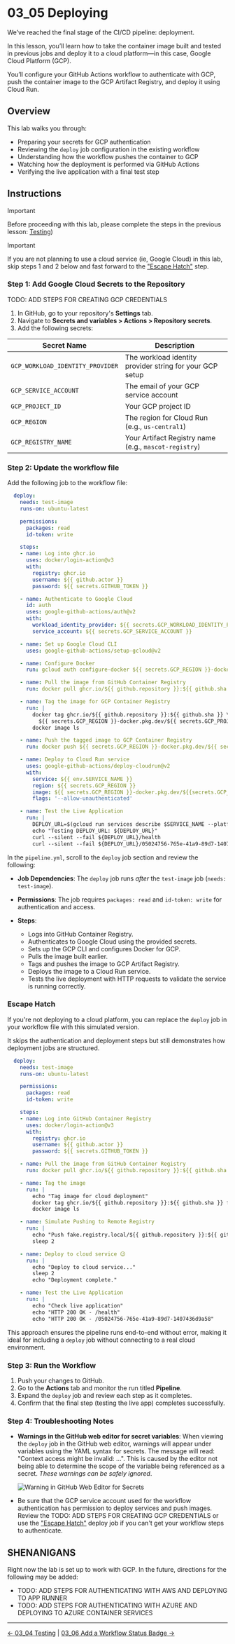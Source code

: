 # 03_05 Deploying

We’ve reached the final stage of the CI/CD pipeline: deployment.

In this lesson, you’ll learn how to take the container image built and tested in previous jobs and deploy it to a cloud platform—in this case, Google Cloud Platform (GCP).

You’ll configure your GitHub Actions workflow to authenticate with GCP, push the container image to the GCP Artifact Registry, and deploy it using Cloud Run.

## Overview

This lab walks you through:

- Preparing your secrets for GCP authentication
- Reviewing the `deploy` job configuration in the existing workflow
- Understanding how the workflow pushes the container to GCP
- Watching how the deployment is performed via GitHub Actions
- Verifying the live application with a final test step

## Instructions

> [!IMPORTANT]
> Before proceeding with this lab, please complete the steps in the previous lesson: [Testing](../03_04_testing/README.md))

> [!IMPORTANT]
> If you are not planning to use a cloud service (ie, Google Cloud) in this lab, skip steps 1 and 2 below and fast forward to the ["Escape Hatch"](#escape-hatch) step.

### Step 1: Add Google Cloud Secrets to the Repository

TODO: ADD STEPS FOR CREATING GCP CREDENTIALS

1. In GitHub, go to your repository's **Settings** tab.
1. Navigate to **Secrets and variables > Actions > Repository secrets**.
1. Add the following secrets:

| Secret Name                      | Description                                              |
| -------------------------------- | -------------------------------------------------------- |
| `GCP_WORKLOAD_IDENTITY_PROVIDER` | The workload identity provider string for your GCP setup |
| `GCP_SERVICE_ACCOUNT`            | The email of your GCP service account                    |
| `GCP_PROJECT_ID`                 | Your GCP project ID                                      |
| `GCP_REGION`                     | The region for Cloud Run (e.g., `us-central1`)           |
| `GCP_REGISTRY_NAME`              | Your Artifact Registry name (e.g., `mascot-registry`)    |

### Step 2: Update the workflow file

Add the following job to the workflow file:

```yaml
  deploy:
    needs: test-image
    runs-on: ubuntu-latest

    permissions:
      packages: read
      id-token: write

    steps:
    - name: Log into ghcr.io
      uses: docker/login-action@v3
      with:
        registry: ghcr.io
        username: ${{ github.actor }}
        password: ${{ secrets.GITHUB_TOKEN }}

    - name: Authenticate to Google Cloud
      id: auth
      uses: google-github-actions/auth@v2
      with:
        workload_identity_provider: ${{ secrets.GCP_WORKLOAD_IDENTITY_PROVIDER }}
        service_account: ${{ secrets.GCP_SERVICE_ACCOUNT }}

    - name: Set up Google Cloud CLI
      uses: google-github-actions/setup-gcloud@v2

    - name: Configure Docker
      run: gcloud auth configure-docker ${{ secrets.GCP_REGION }}-docker.pkg.dev

    - name: Pull the image from GitHub Container Registry
      run: docker pull ghcr.io/${{ github.repository }}:${{ github.sha }}

    - name: Tag the image for GCP Container Registry
      run: |
        docker tag ghcr.io/${{ github.repository }}:${{ github.sha }} \
          ${{ secrets.GCP_REGION }}-docker.pkg.dev/${{ secrets.GCP_PROJECT_ID }}/${{ secrets.GCP_REGISTRY_NAME }}/${{ env.SERVICE_NAME }}:${{ github.sha }}
        docker image ls

    - name: Push the tagged image to GCP Container Registry
      run: docker push ${{ secrets.GCP_REGION }}-docker.pkg.dev/${{ secrets.GCP_PROJECT_ID }}/${{ secrets.GCP_REGISTRY_NAME }}/$SERVICE_NAME:${{ github.sha }}

    - name: Deploy to Cloud Run service
      uses: google-github-actions/deploy-cloudrun@v2
      with:
        service: ${{ env.SERVICE_NAME }}
        region: ${{ secrets.GCP_REGION }}
        image: ${{ secrets.GCP_REGION }}-docker.pkg.dev/${{secrets.GCP_PROJECT_ID}}/${{ secrets.GCP_REGISTRY_NAME }}/${{ env.SERVICE_NAME }}:${{ github.sha }}
        flags: '--allow-unauthenticated'

    - name: Test the Live Application
      run: |
        DEPLOY_URL=$(gcloud run services describe $SERVICE_NAME --platform=managed --region=${{ secrets.GCP_REGION }} --format='value(status.url)')
        echo "Testing DEPLOY_URL: ${DEPLOY_URL}"
        curl --silent --fail ${DEPLOY_URL}/health
        curl --silent --fail ${DEPLOY_URL}/05024756-765e-41a9-89d7-1407436d9a58
```

In the `pipeline.yml`, scroll to the `deploy` job section and review the following:

- **Job Dependencies**: The `deploy` job runs *after* the `test-image` job (`needs: test-image`).
- **Permissions**: The job requires `packages: read` and `id-token: write` for authentication and access.
- **Steps**:

  - Logs into GitHub Container Registry.
  - Authenticates to Google Cloud using the provided secrets.
  - Sets up the GCP CLI and configures Docker for GCP.
  - Pulls the image built earlier.
  - Tags and pushes the image to GCP Artifact Registry.
  - Deploys the image to a Cloud Run service.
  - Tests the live deployment with HTTP requests to validate the service is running correctly.

### Escape Hatch

If you're not deploying to a cloud platform, you can replace the `deploy` job in your workflow file with this simulated version.

It skips the authentication and deployment steps but still demonstrates how deployment jobs are structured.

```yaml
  deploy:
    needs: test-image
    runs-on: ubuntu-latest

    permissions:
      packages: read
      id-token: write

    steps:
    - name: Log into GitHub Container Registry
      uses: docker/login-action@v3
      with:
        registry: ghcr.io
        username: ${{ github.actor }}
        password: ${{ secrets.GITHUB_TOKEN }}

    - name: Pull the image from GitHub Container Registry
      run: docker pull ghcr.io/${{ github.repository }}:${{ github.sha }}

    - name: Tag the image
      run: |
        echo "Tag image for cloud deployment"
        docker tag ghcr.io/${{ github.repository }}:${{ github.sha }} fake.registry.local/${{ github.repository }}:${{ github.sha }
        docker image ls

    - name: Simulate Pushing to Remote Registry
      run: |
        echo "Push fake.registry.local/${{ github.repository }}:${{ github.sha }"
        sleep 2

    - name: Deploy to cloud service 😉
      run: |
        echo "Deploy to cloud service..."
        sleep 2
        echo "Deployment complete."

    - name: Test the Live Application
      run: |
        echo "Check live application"
        echo "HTTP 200 OK - /health"
        echo "HTTP 200 OK - /05024756-765e-41a9-89d7-1407436d9a58"
```

This approach ensures the pipeline runs end-to-end without error, making it ideal for including a `deploy` job without connecting to a real cloud environment.

### Step 3: Run the Workflow

1. Push your changes to GitHub.
1. Go to the **Actions** tab and monitor the run titled **Pipeline**.
1. Expand the `deploy` job and review each step as it completes.
1. Confirm that the final step (testing the live app) completes successfully.

### Step 4: Troubleshooting Notes

- **Warnings in the GitHub web editor for secret variables**:  When viewing the `deploy` job in the GitHub web editor, warnings will appear under variables using the YAML syntax for secrets.  The message will read: "Context access might be invalid: ...".  This is caused by the editor not being able to determine the scope of the variable being referenced as a secret.  *These warnings can be safely ignored*.

  ![Warning in GitHub Web Editor for Secrets](./images/03_05_warnings_in_github_web_ide_for_secrets.png)

- Be sure that the GCP service account used for the workflow authentication has permission to deploy services and push images.  Review the TODO: ADD STEPS FOR CREATING GCP CREDENTIALS or use the ["Escape Hatch"](#escape-hatch) deploy job if you can't get your workflow steps to authenticate.

## SHENANIGANS

Right now the lab is set up to work with GCP.  In the future, directions for the following may be added:

- TODO: ADD STEPS FOR AUTHENTICATING WITH AWS AND DEPLOYING TO APP RUNNER
- TODO: ADD STEPS FOR AUTHENTICATING WITH AZURE AND DEPLOYING TO AZURE CONTAINER SERVICES

<!-- FooterStart -->
---
[← 03_04 Testing](../03_04_testing/README.md) | [03_06 Add a Workflow Status Badge →](../03_06_add_a_workflow_status_badge/README.md)
<!-- FooterEnd -->
